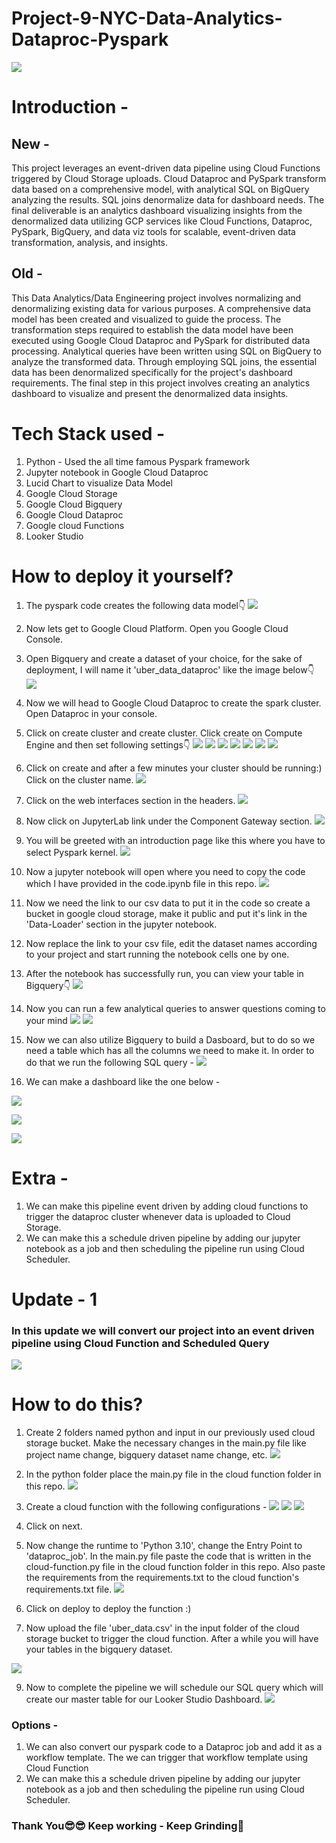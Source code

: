 # Project-9-NYC-Data-Analytics-Dataproc-Pyspark

![](images/data-flow.png)

# Introduction - 
## New - 
This project leverages an event-driven data pipeline using Cloud Functions triggered by Cloud Storage uploads. Cloud Dataproc and PySpark transform data based on a comprehensive model, with analytical SQL on BigQuery analyzing the results. SQL joins denormalize data for dashboard needs. The final deliverable is an analytics dashboard visualizing insights from the denormalized data utilizing GCP services like Cloud Functions, Dataproc, PySpark, BigQuery, and data viz tools for scalable, event-driven data transformation, analysis, and insights.
## Old - 
This Data Analytics/Data Engineering project involves normalizing and denormalizing existing data for various purposes. A comprehensive data model has been created and visualized to guide the process. The transformation steps required to establish the data model have been executed using Google Cloud Dataproc and PySpark for distributed data processing. Analytical queries have been written using SQL on BigQuery to analyze the transformed data. Through employing SQL joins, the essential data has been denormalized specifically for the project's dashboard requirements. The final step in this project involves creating an analytics dashboard to visualize and present the denormalized data insights.

# Tech Stack used - 
1. Python - Used the all time famous Pyspark framework
2. Jupyter notebook in Google Cloud Dataproc
3. Lucid Chart to visualize Data Model
4. Google Cloud Storage
5. Google Cloud Bigquery
6. Google Cloud Dataproc
7. Google cloud Functions
8. Looker Studio

# How to deploy it yourself?
1. The pyspark code creates the following data model👇
![](images/Data-Model.png)

2. Now lets get to Google Cloud Platform. Open you Google Cloud Console.
3. Open Bigquery and create a dataset of your choice, for the sake of deployment, I will name it 'uber_data_dataproc' like the image below👇
![](images/dataproc.png)
4. Now we will head to Google Cloud Dataproc to create the spark cluster. Open Dataproc in your console.
5. Click on create cluster and create cluster. Click create on Compute Engine and then set following settings👇
![](images/set1.png)
![](images/set2.png)
![](images/set3.png)
![](images/set4.png)
![](images/set5.png)
![](images/set6.png)
![](images/set7.png)

6. Click on create and after a few minutes your cluster should be running:) Click on the cluster name.
![](images/cluster.png)

7. Click on the web interfaces section in the headers.
![](images/web.png)

8. Now click on JupyterLab link under the Component Gateway section.
![](images/wb.png)

9. You will be greeted with an introduction page like this where you have to select Pyspark kernel.
![](images/kernel.png)

10. Now a jupyter notebook will open where you need to copy the code which I have provided in the code.ipynb file in this repo.
![](images/code.png)

11. Now we need the link to our csv data to put it in the code so create a bucket in google cloud storage, make it public and put it's link in the 'Data-Loader' section in the jupyter notebook.
12. Now replace the link to your csv file, edit the dataset names according to your project and start running the notebook cells one by one.
13. After the notebook has successfully run, you can view your table in Bigquery👇
![](images/tables.png)

14. Now you can run a few analytical queries to answer questions coming to your mind
![](images/sql1.png)
![](images/sql2.png)

15. Now we can also utilize Bigquery to build a Dasboard, but to do so we need a table which has all the columns we need to make it. In order to do that we run the following SQL query - 
![](images/big.png)

16. We can make a dashboard like the one below -

![](images/dashboard-1.png)

![](images/dashboard-2.png)

![](images/dashboard-3.png)

# Extra - 
1. We can make this pipeline event driven by adding cloud functions to trigger the dataproc cluster whenever data is uploaded to Cloud Storage.
2. We can make this a schedule driven pipeline by adding our jupyter notebook as a job and then scheduling the pipeline run using Cloud Scheduler.

# Update - 1
### In this update we will convert our project into an event driven pipeline using Cloud Function and Scheduled Query
![](images/new_dash.png)

# How to do this?
1. Create 2 folders named python and input in our previously used cloud storage bucket. Make the necessary changes in the main.py file like project name change, bigquery dataset name change, etc.
![](images/cs.png)

2. In the python folder place the main.py file in the cloud function folder in this repo.
![](images/cs2.png)

3. Create a cloud function with the following configurations -
![](images/one.png)
![](images/two.png)
![](images/three.png)

4. Click on next.
5. Now change the runtime to 'Python 3.10', change the Entry Point to 'dataproc_job'. In the main.py file paste the code that is written in the cloud-function.py file in the cloud function folder in this repo. Also paste the requirements from the requirements.txt to the cloud function's requirements.txt file.
![](images/cf.png)

6. Click on deploy to deploy the function :)
7. Now upload the file 'uber_data.csv' in the input folder of the cloud storage bucket to trigger the cloud function. After a while you will have your tables in the bigquery dataset.

![](images/dataset.png)

9. Now to complete the pipeline we will schedule our SQL query which will create our master table for our Looker Studio Dashboard.
![](images/schedule.png)

### Options -
1. We can also convert our pyspark code to a Dataproc job and add it as a workflow template. The we can trigger that workflow template using Cloud Function
2. We can make this a schedule driven pipeline by adding our jupyter notebook as a job and then scheduling the pipeline run using Cloud Scheduler.

### Thank You😎😎 Keep working - Keep Grinding🫠










